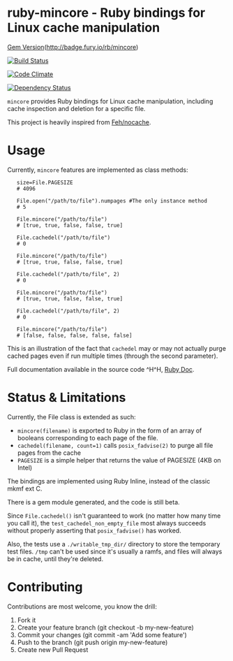 ruby-mincore - Ruby bindings for Linux cache manipulation
=========================================================
[Gem Version](https://badge.fury.io/rb/mincore.png)(http://badge.fury.io/rb/mincore)

[![Build Status](https://travis-ci.org/noushi/ruby-mincore.png)](https://travis-ci.org/noushi/ruby-mincore)

[![Code Climate](https://codeclimate.com/github/noushi/ruby-mincore.png)](https://codeclimate.com/github/noushi/ruby-mincore)

[![Dependency Status](https://gemnasium.com/noushi/ruby-mincore.png)](https://gemnasium.com/noushi/ruby-mincore)

`mincore` provides Ruby bindings for Linux cache manipulation, including cache inspection and deletion for a specific file.

This project is heavily inspired from [Feh/nocache](http://github.com/Feh/nocache).

Usage
=====

Currently, `mincore` features are implemented as class methods:

       size=File.PAGESIZE
       # 4096 
      
       File.open("/path/to/file").numpages #The only instance method
       # 5

       File.mincore("/path/to/file")
       # [true, true, false, false, true]
      
       File.cachedel("/path/to/file")
       # 0
      
       File.mincore("/path/to/file")
       # [true, true, false, false, true]
      
       File.cachedel("/path/to/file", 2)
       # 0
      
       File.mincore("/path/to/file")
       # [true, true, false, false, true]

       File.cachedel("/path/to/file", 2)
       # 0
      
       File.mincore("/path/to/file")
       # [false, false, false, false, false]

This is an illustration of the fact that `cachedel` may or may not actually purge cached pages even if run multiple times (through the second parameter).

Full documentation available in the source code ^H^H, [Ruby Doc](http://rubydoc.info/gems/mincore/File).



Status & Limitations
====================

Currently, the File class is extended as such:

- `mincore(filename)` is exported to Ruby in the form of an array of booleans corresponding to each page of the file.
- `cachedel(filename, count=1)` calls `posix_fadvise(2)` to purge all file pages from the cache
- `PAGESIZE` is a simple helper that returns the value of PAGESIZE (4KB on Intel)

The bindings are implemented using Ruby Inline, instead of the classic mkmf ext C.

There is a gem module generated, and the code is still beta.

Since `File.cachedel()` isn't guaranteed to work (no matter how many time you call it), the `test_cachedel_non_empty_file` most always succeeds without properly asserting that `posix_fadvise()` has worked. 

Also, the tests use a `./writable_tmp_dir/` directory to store the temporary test files. `/tmp` can't be used since it's 
usually a ramfs, and files will always be in cache, until they're deleted.



Contributing
============
Contributions are most welcome, you know the drill:

1. Fork it
2. Create your feature branch (git checkout -b my-new-feature)
3. Commit your changes (git commit -am 'Add some feature')
4. Push to the branch (git push origin my-new-feature)
5. Create new Pull Request
